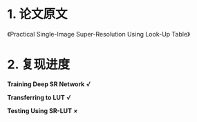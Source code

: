 # 1. 论文原文

《Practical Single-Image Super-Resolution Using Look-Up Table》

# 2. 复现进度

**Training Deep SR Network**  ***√*** 

**Transferring to LUT**   ***√***

**Testing Using SR-LUT**  ***×***





